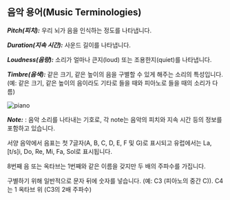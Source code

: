 ## 음악 용어(Music Terminologies)

*__Pitch(피치):__* 우리 뇌가 음을 인식하는 정도를 나타냅니다.

*__Duration(지속 시간):__* 사운드 길이를 나타냅니다.

*__Loudness(음량):__* 소리가 얼마나 큰지(loud) 또는 조용한지(quiet)를 나타냅니다.

*__Timbre(음색):__* 같은 크기, 같은 높이의 음을 구별할 수 있게 해주는 소리의 특성입니다. (예: 같은 크기, 같은 높이의 음이라도 기타로 들을 때와 피아노로 들을 때의 소리가 다름)

![piano](Lab%202/images/Piano.png)

*__Note:__* : 음악 소리를 나타내는 기호로, 각 note는 음악의 피치와 지속 시간 등의 정보를 포함하고 있습니다.

서양 음악에서 음표는 첫 7글자(A, B, C, D, E, F 및 G)로 표시되고 유럽에서는 La, [t/s]i, Do, Re, Mi, Fa, Sol로 표시됩니다.

8번째 음 또는 옥타브는 1번째와 같은 이름을 갖지만 두 배의 주파수를 가집니다.

구별하기 위해 일반적으로 문자 뒤에 숫자를 넣습니다. (예: C3 (피아노의 중간 C)). C4는 1 옥타브 위 (C3의 2배 주파수)